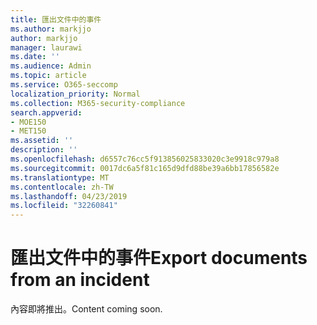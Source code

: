```yaml
---
title: 匯出文件中的事件
ms.author: markjjo
author: markjjo
manager: laurawi
ms.date: ''
ms.audience: Admin
ms.topic: article
ms.service: O365-seccomp
localization_priority: Normal
ms.collection: M365-security-compliance
search.appverid:
- MOE150
- MET150
ms.assetid: ''
description: ''
ms.openlocfilehash: d6557c76cc5f913856025833020c3e9918c979a8
ms.sourcegitcommit: 0017dc6a5f81c165d9dfd88be39a6bb17856582e
ms.translationtype: MT
ms.contentlocale: zh-TW
ms.lasthandoff: 04/23/2019
ms.locfileid: "32260841"
---
```

# <a name="export-documents-from-an-incident"></a><span data-ttu-id="68f19-102">匯出文件中的事件</span><span class="sxs-lookup"><span data-stu-id="68f19-102">Export documents from an incident</span></span>

<span data-ttu-id="68f19-103">內容即將推出。</span><span class="sxs-lookup"><span data-stu-id="68f19-103">Content coming soon.</span></span>